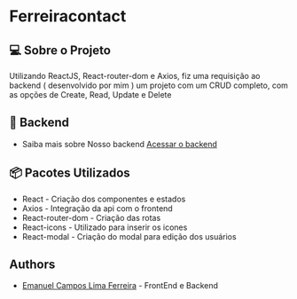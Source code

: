 # Ferreiracontact #

## :computer: Sobre o Projeto

Utilizando ReactJS, React-router-dom e Axios, fiz uma requisição ao backend ( desenvolvido por mim ) um projeto com um
CRUD completo, com as opções de Create, Read, Update e Delete

## :satellite: Backend
* Saiba mais sobre Nosso backend 
[Acessar o backend](https://github.com/EmanuelCampos/Aircnc-backend)

## :package: Pacotes Utilizados
* React - Criação dos componentes e estados
* Axios - Integração da api com o frontend
* React-router-dom - Criação das rotas
* React-icons - Utilizado para inserir os icones
* React-modal - Criação do modal para edição dos usuários



## Authors

* [Emanuel Campos Lima Ferreira](https://github.com/EmanuelCampos/) - FrontEnd e Backend